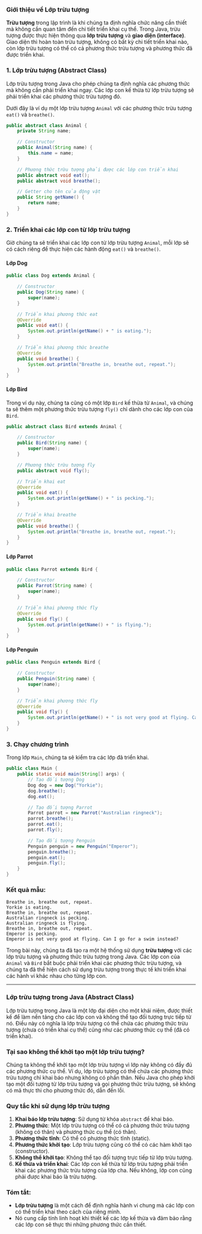 ### **Giới thiệu về Lớp trừu tượng**

**Trừu tượng** trong lập trình là khi chúng ta định nghĩa chức năng cần thiết mà không cần quan tâm đến chi tiết triển khai cụ thể. Trong Java, trừu tượng được thực hiện thông qua **lớp trừu tượng** và **giao diện (interface)**. Giao diện thì hoàn toàn trừu tượng, không có bất kỳ chi tiết triển khai nào, còn lớp trừu tượng có thể có cả phương thức trừu tượng và phương thức đã được triển khai.

### 1. **Lớp trừu tượng (Abstract Class)**

Lớp trừu tượng trong Java cho phép chúng ta định nghĩa các phương thức mà không cần phải triển khai ngay. Các lớp con kế thừa từ lớp trừu tượng sẽ phải triển khai các phương thức trừu tượng đó.

Dưới đây là ví dụ một lớp trừu tượng `Animal` với các phương thức trừu tượng `eat()` và `breathe()`.

```java
public abstract class Animal {
    private String name;

    // Constructor
    public Animal(String name) {
        this.name = name;
    }

    // Phương thức trừu tượng phải được các lớp con triển khai
    public abstract void eat();
    public abstract void breathe();

    // Getter cho tên của động vật
    public String getName() {
        return name;
    }
}
```

### 2. **Triển khai các lớp con từ lớp trừu tượng**

Giờ chúng ta sẽ triển khai các lớp con từ lớp trừu tượng `Animal`, mỗi lớp sẽ có cách riêng để thực hiện các hành động `eat()` và `breathe()`.

#### **Lớp Dog**

```java
public class Dog extends Animal {

    // Constructor
    public Dog(String name) {
        super(name);
    }

    // Triển khai phương thức eat
    @Override
    public void eat() {
        System.out.println(getName() + " is eating.");
    }

    // Triển khai phương thức breathe
    @Override
    public void breathe() {
        System.out.println("Breathe in, breathe out, repeat.");
    }
}
```

#### **Lớp Bird**

Trong ví dụ này, chúng ta cũng có một lớp `Bird` kế thừa từ `Animal`, và chúng ta sẽ thêm một phương thức trừu tượng `fly()` chỉ dành cho các lớp con của `Bird`.

```java
public abstract class Bird extends Animal {

    // Constructor
    public Bird(String name) {
        super(name);
    }

    // Phương thức trừu tượng fly
    public abstract void fly();

    // Triển khai eat
    @Override
    public void eat() {
        System.out.println(getName() + " is pecking.");
    }

    // Triển khai breathe
    @Override
    public void breathe() {
        System.out.println("Breathe in, breathe out, repeat.");
    }
}
```

#### **Lớp Parrot**

```java
public class Parrot extends Bird {

    // Constructor
    public Parrot(String name) {
        super(name);
    }

    // Triển khai phương thức fly
    @Override
    public void fly() {
        System.out.println(getName() + " is flying.");
    }
}
```

#### **Lớp Penguin**

```java
public class Penguin extends Bird {

    // Constructor
    public Penguin(String name) {
        super(name);
    }

    // Triển khai phương thức fly
    @Override
    public void fly() {
        System.out.println(getName() + " is not very good at flying. Can I go for a swim instead?");
    }
}
```

### 3. **Chạy chương trình**

Trong lớp `Main`, chúng ta sẽ kiểm tra các lớp đã triển khai.

```java
public class Main {
    public static void main(String[] args) {
        // Tạo đối tượng Dog
        Dog dog = new Dog("Yorkie");
        dog.breathe();
        dog.eat();

        // Tạo đối tượng Parrot
        Parrot parrot = new Parrot("Australian ringneck");
        parrot.breathe();
        parrot.eat();
        parrot.fly();

        // Tạo đối tượng Penguin
        Penguin penguin = new Penguin("Emperor");
        penguin.breathe();
        penguin.eat();
        penguin.fly();
    }
}
```

### **Kết quả mẫu:**

```
Breathe in, breathe out, repeat.
Yorkie is eating.
Breathe in, breathe out, repeat.
Australian ringneck is pecking.
Australian ringneck is flying.
Breathe in, breathe out, repeat.
Emperor is pecking.
Emperor is not very good at flying. Can I go for a swim instead?
```

Trong bài này, chúng ta đã tạo ra một hệ thống sử dụng **trừu tượng** với các lớp trừu tượng và phương thức trừu tượng trong Java. Các lớp con của `Animal` và `Bird` bắt buộc phải triển khai các phương thức trừu tượng, và chúng ta đã thể hiện cách sử dụng trừu tượng trong thực tế khi triển khai các hành vi khác nhau cho từng lớp con.  

---  

### Lớp trừu tượng trong Java (Abstract Class)

Lớp trừu tượng trong Java là một lớp đại diện cho một khái niệm, được thiết kế để làm nền tảng cho các lớp con và không thể tạo đối tượng trực tiếp từ nó. Điều này có nghĩa là lớp trừu tượng có thể chứa các phương thức trừu tượng (chưa có triển khai cụ thể) cũng như các phương thức cụ thể (đã có triển khai).

### Tại sao không thể khởi tạo một lớp trừu tượng?
Chúng ta không thể khởi tạo một lớp trừu tượng vì lớp này không có đầy đủ các phương thức cụ thể. Ví dụ, lớp trừu tượng có thể chứa các phương thức trừu tượng chỉ khai báo nhưng không có phần thân. Nếu Java cho phép khởi tạo một đối tượng từ lớp trừu tượng và gọi phương thức trừu tượng, sẽ không có mã thực thi cho phương thức đó, dẫn đến lỗi.

### Quy tắc khi sử dụng lớp trừu tượng
1. **Khai báo lớp trừu tượng**: Sử dụng từ khóa `abstract` để khai báo.
2. **Phương thức**: Một lớp trừu tượng có thể có cả phương thức trừu tượng (không có thân) và phương thức cụ thể (có thân).
3. **Phương thức tĩnh**: Có thể có phương thức tĩnh (static).
4. **Phương thức khởi tạo**: Lớp trừu tượng cũng có thể có các hàm khởi tạo (constructor).
5. **Không thể khởi tạo**: Không thể tạo đối tượng trực tiếp từ lớp trừu tượng.
6. **Kế thừa và triển khai**: Các lớp con kế thừa từ lớp trừu tượng phải triển khai các phương thức trừu tượng của lớp cha. Nếu không, lớp con cũng phải được khai báo là trừu tượng.

### Tóm tắt:
- **Lớp trừu tượng** là một cách để định nghĩa hành vi chung mà các lớp con có thể triển khai theo cách của riêng mình.
- Nó cung cấp tính linh hoạt khi thiết kế các lớp kế thừa và đảm bảo rằng các lớp con sẽ thực thi những phương thức cần thiết.
